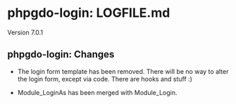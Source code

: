 # phpgdo-login: LOGFILE.md

Version 7.0.1

## phpgdo-login: Changes

- The login form template has been removed. There will be no way to alter the login form, except via code. There are hooks and stuff :)

- Module_LoginAs has been merged with Module_Login.
